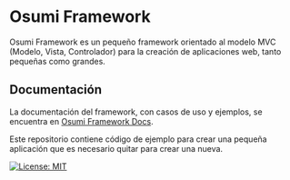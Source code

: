 Osumi Framework
===============

Osumi Framework es un pequeño framework orientado al modelo MVC (Modelo, Vista, Controlador) para la creación de aplicaciones web, tanto pequeñas como grandes.

## Documentación

La documentación del framework, con casos de uso y ejemplos, se encuentra en [Osumi Framework Docs](https://framework.osumi.es).

Este repositorio contiene código de ejemplo para crear una pequeña aplicación que es necesario quitar para crear una nueva.


[![License: MIT](https://img.shields.io/badge/License-MIT-yellow.svg)](https://opensource.org/licenses/MIT)
